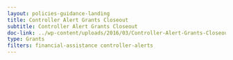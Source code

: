 ```yaml
---
layout: policies-guidance-landing
title: Controller Alert Grants Closeout
subtitle: Controller Alert Grants Closeout
doc-link: ../wp-content/uploads/2016/03/Controller-Alert-Grants-Closeout-7.24.12.docx
type: Grants
filters: financial-assistance controller-alerts
---
```


<a href="{{ site.baseurl }}/wp-content/uploads/2016/03/Controller-Alert-Grants-Closeout-7.24.12.docx"></a>
